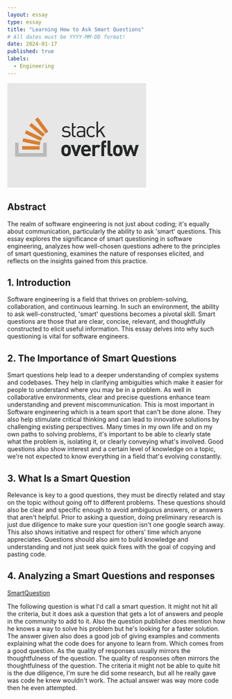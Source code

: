 ```yaml
---
layout: essay
type: essay
title: "Learning How to Ask Smart Questions"
# All dates must be YYYY-MM-DD format!
date: 2024-01-17
published: true
labels:
  - Engineering
---
```

<img width="320px" class="rounded float-start pe-4" src="../img/stackoverflow-1.png">

## Abstract
  The realm of software engineering is not just about coding; it's equally about communication, particularly the ability to ask 'smart' questions. This essay explores the significance of smart questioning in software engineering, analyzes how well-chosen questions adhere to the principles of smart questioning, examines the nature of responses elicited, and reflects on the insights gained from this practice.

## 1. Introduction
  Software engineering is a field that thrives on problem-solving, collaboration, and continuous learning. In such an environment, the ability to ask well-constructed, 'smart' questions becomes a pivotal skill. Smart questions are those that are clear, concise, relevant, and thoughtfully constructed to elicit useful information. This essay delves into why such questioning is vital for software engineers.

## 2. The Importance of Smart Questions
  Smart questions help lead to a deeper understanding of complex systems and codebases. They help in clarifying ambiguities which make it easier for people to understand where you may be in a problem. As well in collaborative environments, clear and precise questions enhance team understanding and prevent miscommunication. This is most important in Software engineering which is a team sport that can't be done alone. They also help stimulate critical thinking and can lead to innovative solutions by challenging existing perspectives. Many times in my own life and on my own paths to solving problems, it's important to be able to clearly state what the problem is, isolating it, or clearly conveying what's involved. Good questions also show interest and a certain level of knowledge on a topic, we're not expected to know everything in a field that's evolving constantly.

## 3. What Is a Smart Question
  Relevance is key to a good questions, they must be directly related and stay on the topic without going off to different problems. These questions should also be clear and specific enough to avoid ambiguous answers, or answers that aren't helpful. Prior to asking a question, doing preliminary research is just due diligence to make sure your question isn't one google search away. This also shows initiative and respect for others’ time which anyone appreciates. Questions should also aim to build knowledge and understanding and not just seek quick fixes with the goal of copying and pasting code.

## 4. Analyzing a Smart Questions and responses
  [SmartQuestion](https://stackoverflow.com/questions/7837456/how-to-compare-arrays-in-javascript)
  
  The following question is what I'd call a smart question. It might not hit all the criteria, but it does ask a question that gets a lot of answers and people in the community to add to it. Also the question publisher does mention how he knows a way to solve his problem but he's looking for a faster solution. The answer given also does a good job of giving examples and comments explaining what the code does for anyone to learn from. Which comes from a good question. As the quality of responses usually mirrors the thoughtfulness of the question. The quality of responses often mirrors the thoughtfulness of the question. The criteria it might not be able to quite hit is the due diligence, I'm sure he did some research, but all he really gave was code he knew wouldn't work. The actual answer was way more code then he even attempted.





